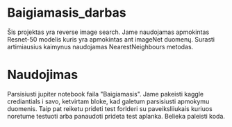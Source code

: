 # Baigiamasis_darbas
Šis projektas yra reverse image search. Jame naudojamas apmokintas Resnet-50 modelis kuris yra apmokintas ant imageNet duomenų. Surasti artimiausius kaimynus naudojamas NearestNeighbours metodas.
# Naudojimas
Parsisiusti jupiter notebook faila "Baigiamasis". Jame pakeisti kaggle crediantials i savo, ketvirtam bloke, kad galetum parsisiusti apmokymu duomenis. Taip pat reiketu prideti test forlderi su paveiksliiukais kuriuos noretume testuoti arba panaudoti prideta test aplanka. Belieka paleisti koda.
